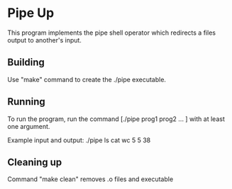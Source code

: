 # Pipe Up

This program implements the pipe shell operator which redirects a files output to another's input.

## Building

Use "make" command to create the ./pipe executable.

## Running
To run the program, run the command [./pipe prog1 prog2 ... ] with at least one argument. 

Example input and output:
./pipe ls cat wc
    5   5   38

## Cleaning up

Command "make clean" removes .o files and executable
